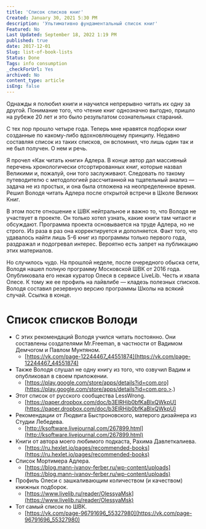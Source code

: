 ```yaml
---
title: 'Список списков книг'
Created: January 30, 2021 5:30 PM
description: 'Ультимативно фундаментальный список книг'
Featured: No
Last Updated: September 18, 2022 1:19 PM
published: true
date: 2017-12-01
Slug: list-of-book-lists
Status: Done
Tags: info consumption
_checkForUrl: Yes
archived: No
content_type: article
isEng: false
---
```


Однажды я полюбил книги и научился непрерывно читать их одну за другой. Понимание того, что чтение книг однозначно выгодно, пришло на рубеже 20 лет и это было результатом сознательных стараний.

С тех пор прошло четыре года. Теперь мне нравятся подборки книг созданные по какому-либо вдохновляющему принципу. Недавно составляя список из таких списков, он вспомнил, что лишь один так и не был получен. О нем и речь.

Я прочел «Как читать книги» Адлера. В конце автор дал массивный перечень хронологически отсортированных книг, которые назвал Великими и, пожалуй, они того заслуживают. Следовать по такому путеводителю с методологией рассчитанной на тщательный анализ — задача не из простых, и она была отложена на неопределенное время. Решил Володя читать Адлера после открытой встречи в Школе Великих Книг.

В этом посте отношение к ШВК нейтральное и важно то, что Володя не участвует в проекте. Он только хотел узнать, какие книги там читают и обсуждают. Программа проекта основывается на труде Адлера, но не строго. Из раза в раз она корректируется и дополняется. Факт того, что удавалось найти лишь 5-6 книг из программы только первого года, раздражал и подогревал интерес. Вероятно есть запрет на публикацию этих материалов.

Но случилось чудо. На прошлой неделе, после очередного обыска сети, Володя нашел полную программу Московской ШВК от 2016 года. Опубликовала его некая куратор Олеся в сервисе LiveLib. Честь и хвала Олесе. К тому же ее профиль на лайвлибе — кладезь полезных списков. Володя составил резервную версию программы Школы на всякий случай. Ссылка в конце.

# Список списков Володи

- С этих рекомендаций Володя учился читать постоянно. Они составлены создателями Mr.Freeman, в частности от Вадимом Демчогом и Павлом Мунтяном.
    - [https://vk.com/page-12244467_44551874](https://vk.com/page-12244467_44551874)
- Также Володя слушал не одну книгу из того, что озвучил Вадим и опубликовал в своем приложении.
    - [https://play.google.com/store/apps/details?id=com.pro](https://play.google.com/store/apps/details?id=com.pro.>.)
- Этот список от русского сообщества LessWrong.
    - [https://paper.dropbox.com/doc/b3ElRHib0bfKaBlxQWkpU](https://paper.dropbox.com/doc/b3ElRHib0bfKaBlxQWkpU)
- Рекомендации от Людвига Быстроновского, матерого дизайнера из Студии Лебедева.
    - [http://ksoftware.livejournal.com/267899.html](http://ksoftware.livejournal.com/267899.html)
- Книги от автора моего любимого подкаста, Рахима Давлеткалиева.
    - [https://ru.hexlet.io/pages/recommended-books](https://ru.hexlet.io/pages/recommended-books)
- Список Мортимера Адлера.
    - [https://blog.mann-ivanov-ferber.ru/wp-content/uploads](https://blog.mann-ivanov-ferber.ru/wp-content/uploads)
- Профиль Олеси с зашкаливающим количеством (и качеством) книжных подборок.
    - [https://www.livelib.ru/reader/OlessyaMsk](https://www.livelib.ru/reader/OlessyaMsk)
- Тот самый список по ШВК.
    - [https://vk.com/page-96791696_55327980](https://vk.com/page-96791696_55327980)